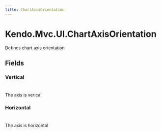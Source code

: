 ```yaml
---
title: ChartAxisOrientation
---
```


# Kendo.Mvc.UI.ChartAxisOrientation
Defines chart axis orientation


## Fields


### Vertical
#
The axis is verical

### Horizontal
#
The axis is horizontal




